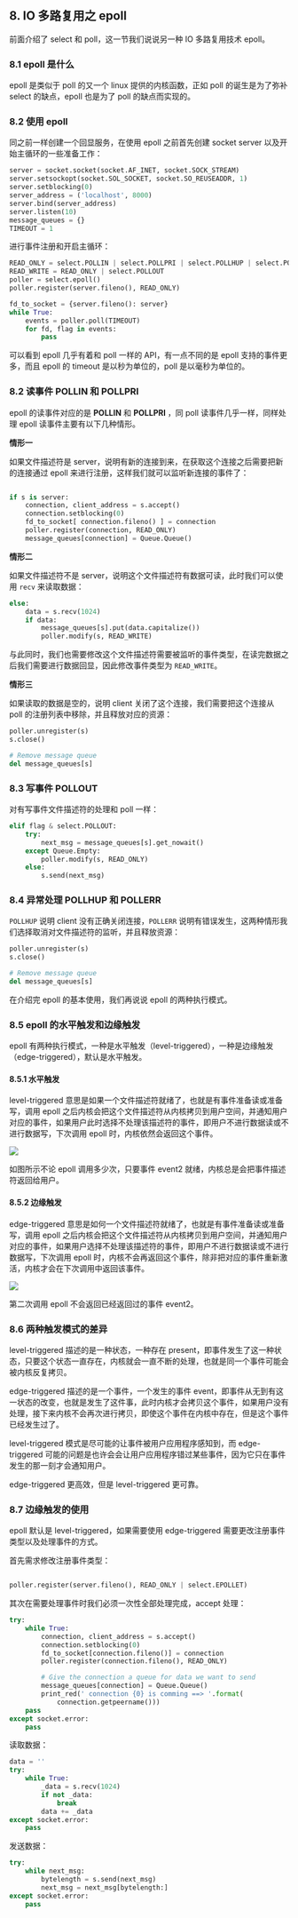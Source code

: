## 8. IO 多路复用之 epoll

前面介绍了 select 和 poll，这一节我们说说另一种 IO 多路复用技术 epoll。


### 8.1 epoll 是什么

epoll 是类似于 poll 的又一个 linux 提供的内核函数，正如 poll 的诞生是为了弥补 select 的缺点，epoll 也是为了 poll 的缺点而实现的。

### 8.2 使用 epoll

同之前一样创建一个回显服务，在使用 epoll 之前首先创建 socket server 以及开始主循环的一些准备工作：

```python
server = socket.socket(socket.AF_INET, socket.SOCK_STREAM)
server.setsockopt(socket.SOL_SOCKET, socket.SO_REUSEADDR, 1)
server.setblocking(0)
server_address = ('localhost', 8000)
server.bind(server_address)
server.listen(10)
message_queues = {}
TIMEOUT = 1
```

进行事件注册和开启主循环：
```python
READ_ONLY = select.POLLIN | select.POLLPRI | select.POLLHUP | select.POLLERR
READ_WRITE = READ_ONLY | select.POLLOUT
poller = select.epoll()
poller.register(server.fileno(), READ_ONLY)

fd_to_socket = {server.fileno(): server}
while True:
    events = poller.poll(TIMEOUT)
    for fd, flag in events:
        pass
```

可以看到 epoll 几乎有着和 poll 一样的 API，有一点不同的是 epoll 支持的事件更多，而且 epoll 的 timeout 是以秒为单位的，poll 是以毫秒为单位的。


### 8.2 读事件 POLLIN 和 POLLPRI

epoll 的读事件对应的是 **POLLIN** 和 **POLLPRI** ，同 poll 读事件几乎一样，同样处理 epoll 读事件主要有以下几种情形。

**情形一**

如果文件描述符是 server，说明有新的连接到来，在获取这个连接之后需要把新的连接通过 epoll 来进行注册，这样我们就可以监听新连接的事件了：

```python

if s is server:
    connection, client_address = s.accept()
    connection.setblocking(0)
    fd_to_socket[ connection.fileno() ] = connection
    poller.register(connection, READ_ONLY)
    message_queues[connection] = Queue.Queue()
```

**情形二**

如果文件描述符不是 server，说明这个文件描述符有数据可读，此时我们可以使用 `recv` 来读取数据：

```python
else:
    data = s.recv(1024)
    if data:
        message_queues[s].put(data.capitalize())
        poller.modify(s, READ_WRITE)

```
与此同时，我们也需要修改这个文件描述符需要被监听的事件类型，在读完数据之后我们需要进行数据回显，因此修改事件类型为 `READ_WRITE`。

**情形三**

如果读取的数据是空的，说明 client 关闭了这个连接，我们需要把这个连接从 poll 的注册列表中移除，并且释放对应的资源：

```python
poller.unregister(s)
s.close()

# Remove message queue
del message_queues[s]
```

### 8.3 写事件 POLLOUT

对有写事件文件描述符的处理和 poll 一样：
```python
elif flag & select.POLLOUT:
    try:
        next_msg = message_queues[s].get_nowait()
    except Queue.Empty:
        poller.modify(s, READ_ONLY)
    else:
        s.send(next_msg)
```

### 8.4 异常处理 POLLHUP 和 POLLERR

`POLLHUP` 说明 client 没有正确关闭连接，`POLLERR` 说明有错误发生，这两种情形我们选择取消对文件描述符的监听，并且释放资源：

```python
poller.unregister(s)
s.close()

# Remove message queue
del message_queues[s]
```

在介绍完 epoll 的基本使用，我们再说说 epoll 的两种执行模式。

### 8.5 epoll 的水平触发和边缘触发

epoll 有两种执行模式，一种是水平触发（level-triggered），一种是边缘触发（edge-triggered），默认是水平触发。

#### 8.5.1 水平触发

level-triggered 意思是如果一个文件描述符就绪了，也就是有事件准备读或准备写，调用 epoll 之后内核会把这个文件描述符从内核拷贝到用户空间，并通知用户对应的事件，如果用户此时选择不处理该描述符的事件，即用户不进行数据读或不进行数据写，下次调用 epoll 时，内核依然会返回这个事件。

![](imgs/level-triggered.jpg)

如图所示不论 epoll 调用多少次，只要事件 event2 就绪，内核总是会把事件描述符返回给用户。

#### 8.5.2 边缘触发

edge-triggered 意思是如何一个文件描述符就绪了，也就是有事件准备读或准备写，调用 epoll 之后内核会把这个文件描述符从内核拷贝到用户空间，并通知用户对应的事件，如果用户选择不处理该描述符的事件，即用户不进行数据读或不进行数据写，下次调用 epoll 时，内核不会再返回这个事件，除非把对应的事件重新激活，内核才会在下次调用中返回该事件。

![](imgs/edge-triggered.jpg)

第二次调用 epoll 不会返回已经返回过的事件 event2。

### 8.6 两种触发模式的差异

level-triggered 描述的是一种状态，一种存在 present，即事件发生了这一种状态，只要这个状态一直存在，内核就会一直不断的处理，也就是同一个事件可能会被内核反复拷贝。

edge-triggered 描述的是一个事件，一个发生的事件 event，即事件从无到有这一状态的改变，也就是发生了这件事，此时内核才会拷贝这个事件，如果用户没有处理，接下来内核不会再次进行拷贝，即使这个事件在内核中存在，但是这个事件已经发生过了。

level-triggered 模式是尽可能的让事件被用户应用程序感知到，而 edge-triggered 可能的问题是也许会会让用户应用程序错过某些事件，因为它只在事件发生的那一刻才会通知用户。

edge-triggered 更高效，但是 level-triggered 更可靠。

### 8.7 边缘触发的使用

epoll 默认是 level-triggered，如果需要使用 edge-triggered 需要更改注册事件类型以及处理事件的方式。

首先需求修改注册事件类型：
```python

poller.register(server.fileno(), READ_ONLY | select.EPOLLET)
```

其次在需要处理事件时我们必须一次性全部处理完成，accept 处理：
```python
try:
    while True:
        connection, client_address = s.accept()
        connection.setblocking(0)
        fd_to_socket[connection.fileno()] = connection
        poller.register(connection.fileno(), READ_ONLY)

        # Give the connection a queue for data we want to send
        message_queues[connection] = Queue.Queue()
        print_red(' connection {0} is comming ==> '.format(
            connection.getpeername()))
    pass
except socket.error:
    pass
```

读取数据：
```python
data = ''
try:
    while True:
        _data = s.recv(1024)
        if not _data:
            break
        data += _data
except socket.error:
    pass

```

发送数据：
```python
try:
    while next_msg:
        bytelength = s.send(next_msg)
        next_msg = next_msg[bytelength:]
except socket.error:
    pass
```
